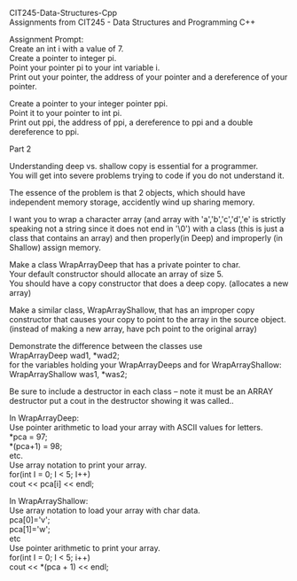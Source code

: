 CIT245-Data-Structures-Cpp  
Assignments from CIT245 - Data Structures and Programming C++  
  
Assignment Prompt:  
Create an int  i with a value of 7.  
Create a pointer to integer pi.  
Point your pointer pi to your int variable i.  
Print out your pointer, the address of your pointer and a dereference of your pointer.  
  
Create a pointer to your integer pointer ppi.  
Point it to your pointer to int pi.  
Print out ppi, the address of ppi, a dereference to ppi and a double dereference to ppi.  

Part 2  
  
Understanding deep vs. shallow copy is essential for a programmer.  
You will get into severe problems trying to code if you do not understand it.  
  
The essence of the problem is that 2 objects, which should have independent memory storage, accidently wind up sharing memory.  
  
I want you to wrap a character array (and array with 'a','b','c','d','e' is strictly speaking not a string since it does not end in '\0') with a class (this is just a class that contains an array) and then properly(in Deep) and improperly (in Shallow) assign memory.  
  
Make a class WrapArrayDeep that has a private pointer to char.  
Your default constructor should allocate an array of size 5.  
You should have a copy constructor that does a deep copy. (allocates a new array)  
  
Make a similar class, WrapArrayShallow, that has an improper copy constructor that causes your copy to point to the array in the source object. (instead of making a new array, have pch point to the original array)  
  
Demonstrate the difference between the classes use   
WrapArrayDeep  wad1, *wad2;   
for the variables holding your WrapArrayDeeps and for WrapArrayShallow:   
WrapArrayShallow  was1, *was2;   
  
Be sure to include a destructor in each class – note it must be an ARRAY destructor put a cout in the destructor showing it was called..  
  
In WrapArrayDeep:  
Use pointer arithmetic to load your array with ASCII values for letters.  
*pca = 97;  
*(pca+1) = 98;  
etc.  
Use array notation to print your array.  
for(int I = 0; I < 5; I++)  
   cout << pca[i] << endl;  
  
In WrapArrayShallow:  
Use array notation to load your array with char data.  
pca[0]='v';  
pca[1]='w';  
etc  
Use pointer arithmetic to print your array.  
for(int I = 0; I < 5; i++)  
   cout << *(pca + 1) << endl;  

